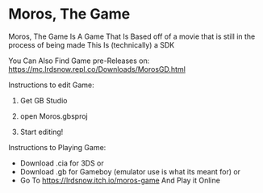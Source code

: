 # Moros, The Game
Moros, The Game Is A Game That Is Based off of a movie that is still in the process of being made 
This Is (technically) a SDK

You Can Also Find Game pre-Releases on: https://mc.lrdsnow.repl.co/Downloads/MorosGD.html

Instructions to edit Game:
1. Get GB Studio

2. open Moros.gbsproj

3. Start editing!

Instructions to Playing Game:
- Download .cia for 3DS
or
- Download .gb for Gameboy (emulator use is what its meant for)
or
- Go To https://lrdsnow.itch.io/moros-game And Play it Online


